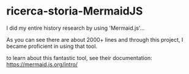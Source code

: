 # ricerca-storia-MermaidJS
I did my entire history research by using 'Mermaid.js'...

As you can see there are about 2000+ lines and through this project, I became proficient in using that tool.

to learn about this fantastic tool, see their documentation: https://mermaid.js.org/intro/
